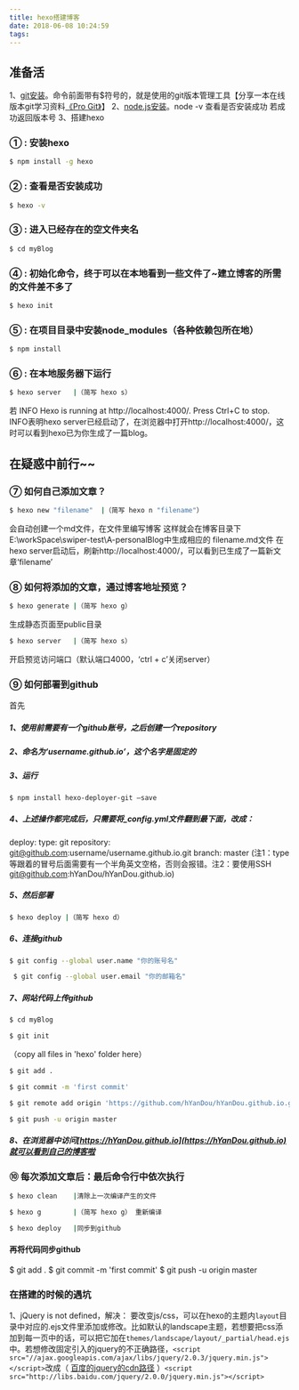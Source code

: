 ```yaml
---
title: hexo搭建博客
date: 2018-06-08 10:24:59
tags:
---
```


## 准备活
1、[git安装](https://git-scm.com/download/win)。命令前面带有$符号的，就是使用的git版本管理工具【分享一本在线版本git学习资料[《Pro Git》](http://iissnan.com/progit/)】
2、[node.js安装](https://nodejs.org/en/)。node -v 查看是否安装成功 若成功返回版本号
3、搭建hexo

###  ① : 安装hexo
``` bash
$ npm install -g hexo
```

###  ② : 查看是否安装成功
``` bash
$ hexo -v
```

###  ③ : 进入已经存在的空文件夹名
``` bash
$ cd myBlog
```

###  ④ : 初始化命令，终于可以在本地看到一些文件了~建立博客的所需的文件差不多了
``` bash
$ hexo init
```

###  ⑤ : 在项目目录中安装node_modules（各种依赖包所在地）
``` bash
$ npm install
```

###  ⑥ : 在本地服务器下运行
``` bash
$ hexo server   |（简写 hexo s）
```
若 INFO  Hexo is running at http://localhost:4000/. Press Ctrl+C to stop.
 INFO表明hexo server已经启动了，在浏览器中打开http://localhost:4000/，这时可以看到hexo已为你生成了一篇blog。


## 在疑惑中前行~~

###  ⑦ 如何自己添加文章？
``` bash
$ hexo new "filename"  |（简写 hexo n "filename"）
```
会自动创建一个md文件，在文件里编写博客
这样就会在博客目录下E:\workSpace\swiper-test\A-personalBlog中生成相应的 filename.md文件
在hexo server启动后，刷新http://localhost:4000/，可以看到已生成了一篇新文章‘filename’

###  ⑧ 如何将添加的文章，通过博客地址预览？
``` bash
$ hexo generate |（简写 hexo g）
```
生成静态页面至public目录
``` bash
$ hexo server   |（简写 hexo s）
```
开启预览访问端口（默认端口4000，‘ctrl + c’关闭server）

###  ⑨ 如何部署到github

首先

##### 1、使用前需要有一个github账号，之后创建一个repository
##### 2、命名为‘username.github.io’，这个名字是固定的
##### 3、运行
```bash
$ npm install hexo-deployer-git –save
```

##### 4、上述操作都完成后，只需要将_config.yml文件翻到最下面，改成：
deploy:
   type: git
   repository: git@github.com:username/username.github.io.git
   branch: master
  (注1：type等跟着的冒号后面需要有一个半角英文空格，否则会报错。注2：要使用SSH git@github.com:hYanDou/hYanDou.github.io)

##### 5、然后部署
```bash
$ hexo deploy |（简写 hexo d）
```

##### 6、连接github
```bash
$ git config --global user.name "你的账号名"
```
```bash
 $ git config --global user.email "你的邮箱名"
```

##### 7、网站代码上传github
```bash
$ cd myBlog
```
```bash
$ git init
```
（copy all files in 'hexo' folder here）
```bash
$ git add .
```
```bash
$ git commit -m 'first commit'
```
```bash
$ git remote add origin 'https://github.com/hYanDou/hYanDou.github.io.git'
```
```bash
$ git push -u origin master
```

##### 8、在浏览器中访问[https://hYanDou.github.io](https://hYanDou.github.io)就可以看到自己的博客啦

###  ⑩ 每次添加文章后：最后命令行中依次执行
```bash
$ hexo clean    |清除上一次编译产生的文件
```
```bash
$ hexo g        |（简写 hexo g） 重新编译
```
```bash
$ hexo deploy   |同步到github
```

#### 再将代码同步github
$ git add .
$ git commit -m 'first commit'
$ git push -u origin master

### 在搭建的时候的遇坑
1、jQuery is not defined，解决：
要改变js/css，可以在hexo的主题内```layout```目录中对应的.ejs文件里添加或修改。比如默认的landscape主题，若想要把css添加到每一页中的话，可以把它加在```themes/landscape/layout/_partial/head.ejs```中。若想修改固定引入的jquery的不正确路径，```<script src="//ajax.googleapis.com/ajax/libs/jquery/2.0.3/jquery.min.js"></script>```改成（ [百度的jquery的cdn路径](http://www.jq22.com/cdn/) ）```<script src="http://libs.baidu.com/jquery/2.0.0/jquery.min.js"></script>```
